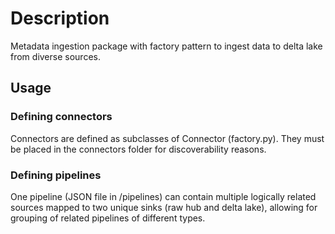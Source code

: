 # Description

Metadata ingestion package with factory pattern to ingest data to delta lake from diverse sources.

## Usage

### Defining connectors

Connectors are defined as subclasses of Connector (factory.py). They must be placed in the connectors folder for discoverability reasons.

### Defining pipelines

One pipeline (JSON file in /pipelines) can contain multiple logically related sources mapped to two unique sinks (raw hub and delta lake), allowing for grouping of related pipelines of different types.
